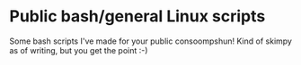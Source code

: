 # Public bash/general Linux scripts
Some bash scripts I've made for your public consoompshun! 
Kind of skimpy as of writing, but you get the point :-)
